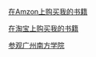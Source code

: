 [在Amzon上购买我的书籍](https://www.amazon.com/C%E8%AF%AD%E8%A8%80%E7%A8%8B%E5%BA%8F%E8%AE%BE%E8%AE%A1%EF%BC%9A%E5%A2%9E%E9%87%8F%E5%BC%8F%E9%A1%B9%E7%9B%AE%E9%A9%B1%E5%8A%A8%E4%B8%80%E4%BD%93%E5%8C%96%E6%95%99%E7%A8%8B-%E8%8B%91%E4%BF%8A%E8%8B%B1%EF%BC%8C%E8%B0%AD%E5%BF%97%E5%9B%BD/dp/B0132HXU4K)

[在淘宝上购买我的书籍](https://item.taobao.com/item.htm?id=735046290186)

[参观广州南方学院](https://www.nfu.edu.cn)
